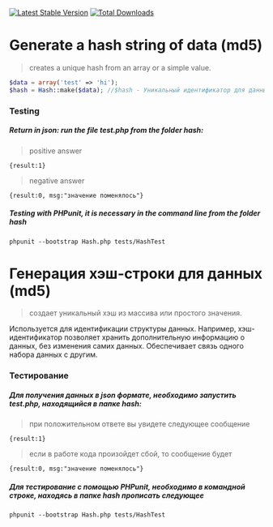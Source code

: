 [![Latest Stable Version](https://poser.pugx.org/infrajs/hash/v/stable)](https://packagist.org/packages/infrajs/hash) [![Total Downloads](https://poser.pugx.org/infrajs/hash/downloads)](https://packagist.org/packages/infrajs/hash)

# Generate a hash string of data (md5)
>creates a unique hash from an array or a simple value.

```php
$data = array('test' => 'hi');
$hash = Hash::make($data); //$hash - Уникальный идентификатор для данных $data
```

### Testing

##### Return in json: run the file test.php from the folder hash:

> positive answer

```
{result:1}
```

> negative answer

```
{result:0, msg:"значение поменялось"}
```

##### Testing with PHPunit, it is necessary in the command line from the folder hash

```
phpunit --bootstrap Hash.php tests/HashTest
```

# Генерация хэш-строки для данных (md5)

> создает уникальный хэш из массива или простого значения.

Используется для идентификации структуры данных. Например, хэш-идентификатор позволяет хранить дополнительную информацию о данных, без изменения самих данных. Обеспечивает связь одного набора данных с другим.

### Тестирование

##### Для получения данных в json формате, необходимо запустить test.php, находящийся в папке hash:

> при положительном ответе вы увидете следующее сообщение

```
{result:1}
```

> если в работе кода произойдет сбой, то сообщение будет

```
{result:0, msg:"значение поменялось"}
```

##### Для тестирование с помощью PHPunit, необходимо в командной строке, находясь в папке hash прописать следующее

```
phpunit --bootstrap Hash.php tests/HashTest
```
